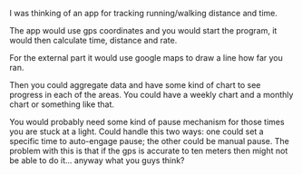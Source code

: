 I was thinking of an app for tracking running/walking distance and time.

The app would use gps coordinates and you would start the program, it would then calculate time, distance and rate.

For the external part it would use google maps to draw a line how far you ran.

Then you could aggregate data and have some kind of chart to see progress in each of the areas.  You could have a weekly chart and a monthly chart or something like that.

You would probably need some kind of pause mechanism for those times you are stuck at a light.  Could handle this two ways: one could set a specific time to auto-engage pause; the other could be manual pause.  The problem with this is that if the gps is accurate to ten meters then might not be able to do it... anyway what you guys think?
